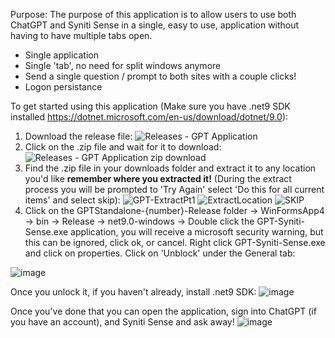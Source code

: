 Purpose:
The purpose of this application is to allow users to use both ChatGPT and Syniti Sense in a single, easy to use, application without having to have multiple tabs open.
- Single application
- Single 'tab', no need for split windows anymore
- Send a single question / prompt to both sites with a couple clicks!
- Logon persistance


To get started using this application (Make sure you have .net9 SDK installed https://dotnet.microsoft.com/en-us/download/dotnet/9.0):
1) Download the release file:
![Releases - GPT Application](https://github.com/user-attachments/assets/da970c3c-4ee7-473a-914c-f8441a973f9e)
2) Click on the .zip file and wait for it to download:
![Releases - GPT Application zip download](https://github.com/user-attachments/assets/f250b530-ae42-4f62-b7de-37485da301e0)
3) Find the .zip file in your downloads folder and extract it to any location you'd like **remember where you extracted it!** (During the extract process you will be prompted to 'Try Again' select 'Do this for all current items' and select skip):
![GPT-ExtractPt1](https://github.com/user-attachments/assets/795f5138-5bbb-467c-83ad-02f22ddb151f)
![ExtractLocation](https://github.com/user-attachments/assets/94f83e1e-272f-4929-9a4d-c58ff0584762)
![SKIP](https://github.com/user-attachments/assets/b86a505e-cf8b-40b6-a7e1-2e7cdd8df1b0)
4) Click on the GPTStandalone-{number}-Release folder -> WinFormsApp4 -> bin -> Release -> net9.0-windows -> Double click the GPT-Syniti-Sense.exe application, you will receive a microsoft security warning, but this can be ignored, click ok, or cancel.  Right click GPT-Syniti-Sense.exe and click on properties.
Click on 'Unblock' under the General tab:

![image](https://github.com/user-attachments/assets/3d83679f-3dfe-4791-8673-3b417c14b6f2)

Once you unlock it, if you haven't already, install .net9 SDK:
![image](https://github.com/user-attachments/assets/ac11a0db-d380-42f8-b1f1-adb961786d6b)

Once you've done that you can open the application, sign into ChatGPT (if you have an account), and Syniti Sense and ask away!
![image](https://github.com/user-attachments/assets/b505db53-8894-47b6-a211-1929d3e181f9)
